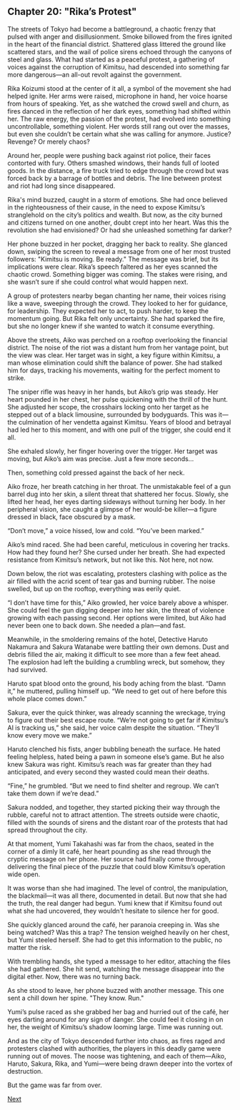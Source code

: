 ## Chapter 20: "Rika’s Protest"

The streets of Tokyo had become a battleground, a chaotic frenzy that pulsed with anger and disillusionment. Smoke billowed from the fires ignited in the heart of the financial district. Shattered glass littered the ground like scattered stars, and the wail of police sirens echoed through the canyons of steel and glass. What had started as a peaceful protest, a gathering of voices against the corruption of Kimitsu, had descended into something far more dangerous—an all-out revolt against the government.

Rika Koizumi stood at the center of it all, a symbol of the movement she had helped ignite. Her arms were raised, microphone in hand, her voice hoarse from hours of speaking. Yet, as she watched the crowd swell and churn, as fires danced in the reflection of her dark eyes, something had shifted within her. The raw energy, the passion of the protest, had evolved into something uncontrollable, something violent. Her words still rang out over the masses, but even she couldn’t be certain what she was calling for anymore. Justice? Revenge? Or merely chaos?

Around her, people were pushing back against riot police, their faces contorted with fury. Others smashed windows, their hands full of looted goods. In the distance, a fire truck tried to edge through the crowd but was forced back by a barrage of bottles and debris. The line between protest and riot had long since disappeared.

Rika's mind buzzed, caught in a storm of emotions. She had once believed in the righteousness of their cause, in the need to expose Kimitsu’s stranglehold on the city’s politics and wealth. But now, as the city burned and citizens turned on one another, doubt crept into her heart. Was this the revolution she had envisioned? Or had she unleashed something far darker?

Her phone buzzed in her pocket, dragging her back to reality. She glanced down, swiping the screen to reveal a message from one of her most trusted followers: "Kimitsu is moving. Be ready." The message was brief, but its implications were clear. Rika’s speech faltered as her eyes scanned the chaotic crowd. Something bigger was coming. The stakes were rising, and she wasn’t sure if she could control what would happen next.

A group of protesters nearby began chanting her name, their voices rising like a wave, sweeping through the crowd. They looked to her for guidance, for leadership. They expected her to act, to push harder, to keep the momentum going. But Rika felt only uncertainty. She had sparked the fire, but she no longer knew if she wanted to watch it consume everything.

Above the streets, Aiko was perched on a rooftop overlooking the financial district. The noise of the riot was a distant hum from her vantage point, but the view was clear. Her target was in sight, a key figure within Kimitsu, a man whose elimination could shift the balance of power. She had stalked him for days, tracking his movements, waiting for the perfect moment to strike.

The sniper rifle was heavy in her hands, but Aiko’s grip was steady. Her heart pounded in her chest, her pulse quickening with the thrill of the hunt. She adjusted her scope, the crosshairs locking onto her target as he stepped out of a black limousine, surrounded by bodyguards. This was it—the culmination of her vendetta against Kimitsu. Years of blood and betrayal had led her to this moment, and with one pull of the trigger, she could end it all.

She exhaled slowly, her finger hovering over the trigger. Her target was moving, but Aiko’s aim was precise. Just a few more seconds…

Then, something cold pressed against the back of her neck.

Aiko froze, her breath catching in her throat. The unmistakable feel of a gun barrel dug into her skin, a silent threat that shattered her focus. Slowly, she lifted her head, her eyes darting sideways without turning her body. In her peripheral vision, she caught a glimpse of her would-be killer—a figure dressed in black, face obscured by a mask.

“Don’t move,” a voice hissed, low and cold. “You’ve been marked.”

Aiko’s mind raced. She had been careful, meticulous in covering her tracks. How had they found her? She cursed under her breath. She had expected resistance from Kimitsu’s network, but not like this. Not here, not now.

Down below, the riot was escalating, protesters clashing with police as the air filled with the acrid scent of tear gas and burning rubber. The noise swelled, but up on the rooftop, everything was eerily quiet.

“I don’t have time for this,” Aiko growled, her voice barely above a whisper. She could feel the gun digging deeper into her skin, the threat of violence growing with each passing second. Her options were limited, but Aiko had never been one to back down. She needed a plan—and fast.

Meanwhile, in the smoldering remains of the hotel, Detective Haruto Nakamura and Sakura Watanabe were battling their own demons. Dust and debris filled the air, making it difficult to see more than a few feet ahead. The explosion had left the building a crumbling wreck, but somehow, they had survived.

Haruto spat blood onto the ground, his body aching from the blast. “Damn it,” he muttered, pulling himself up. “We need to get out of here before this whole place comes down.”

Sakura, ever the quick thinker, was already scanning the wreckage, trying to figure out their best escape route. “We’re not going to get far if Kimitsu’s AI is tracking us,” she said, her voice calm despite the situation. “They’ll know every move we make.”

Haruto clenched his fists, anger bubbling beneath the surface. He hated feeling helpless, hated being a pawn in someone else’s game. But he also knew Sakura was right. Kimitsu’s reach was far greater than they had anticipated, and every second they wasted could mean their deaths.

“Fine,” he grumbled. “But we need to find shelter and regroup. We can’t take them down if we’re dead.”

Sakura nodded, and together, they started picking their way through the rubble, careful not to attract attention. The streets outside were chaotic, filled with the sounds of sirens and the distant roar of the protests that had spread throughout the city.

At that moment, Yumi Takahashi was far from the chaos, seated in the corner of a dimly lit café, her heart pounding as she read through the cryptic message on her phone. Her source had finally come through, delivering the final piece of the puzzle that could blow Kimitsu’s operation wide open.

It was worse than she had imagined. The level of control, the manipulation, the blackmail—it was all there, documented in detail. But now that she had the truth, the real danger had begun. Yumi knew that if Kimitsu found out what she had uncovered, they wouldn’t hesitate to silence her for good.

She quickly glanced around the café, her paranoia creeping in. Was she being watched? Was this a trap? The tension weighed heavily on her chest, but Yumi steeled herself. She had to get this information to the public, no matter the risk.

With trembling hands, she typed a message to her editor, attaching the files she had gathered. She hit send, watching the message disappear into the digital ether. Now, there was no turning back.

As she stood to leave, her phone buzzed with another message. This one sent a chill down her spine. "They know. Run."

Yumi’s pulse raced as she grabbed her bag and hurried out of the café, her eyes darting around for any sign of danger. She could feel it closing in on her, the weight of Kimitsu’s shadow looming large. Time was running out.

And as the city of Tokyo descended further into chaos, as fires raged and protesters clashed with authorities, the players in this deadly game were running out of moves. The noose was tightening, and each of them—Aiko, Haruto, Sakura, Rika, and Yumi—were being drawn deeper into the vortex of destruction.

But the game was far from over.

[Next](21.md)

